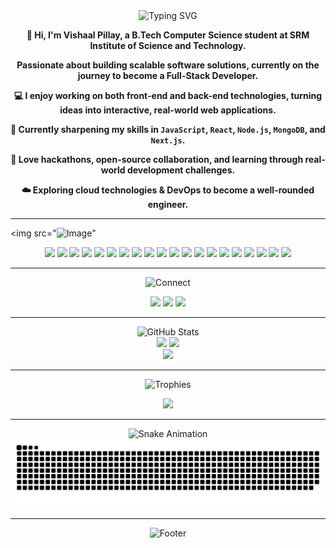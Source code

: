 <div align="center">
    <img src="https://readme-typing-svg.herokuapp.com?font=Fira+Code&size=32&duration=2800&pause=2000&color=669DB3&center=true&vCenter=true&width=600&lines=Hiring+Me?" alt="Typing SVG" />
</div>

<div align="center">
    
**👋 Hi, I'm Vishaal Pillay, a B.Tech Computer Science student at SRM Institute of Science and Technology.**

**Passionate about building scalable software solutions, currently on the journey to become a Full-Stack Developer.**

</div>

<div align="center">
    
**💻 I enjoy working on both front-end and back-end technologies, turning ideas into interactive, real-world web applications.**

**🌟 Currently sharpening my skills in `JavaScript`, `React`, `Node.js`, `MongoDB`, and `Next.js`.**

**🚀 Love hackathons, open-source collaboration, and learning through real-world development challenges.**

**☁️ Exploring cloud technologies & DevOps to become a well-rounded engineer.**

</div>

---

<img src="<img width="350" height="350" alt="Image" src="https://github.com/user-attachments/assets/6e72d4ab-fefa-413a-8b87-7321d3aaaa3c" />"



<p align="center">
  <img src="https://img.shields.io/badge/C-669DB3?style=for-the-badge&logo=c&logoColor=F0F6F7"/>
  <img src="https://img.shields.io/badge/C++-FF4F58?style=for-the-badge&logo=c%2B%2B&logoColor=F0F6F7"/>
  <img src="https://img.shields.io/badge/Java-669DB3?style=for-the-badge&logo=openjdk&logoColor=F0F6F7"/>
  <img src="https://img.shields.io/badge/JavaScript-FF4F58?style=for-the-badge&logo=javascript&logoColor=F0F6F7"/>
  <img src="https://img.shields.io/badge/Python-669DB3?style=for-the-badge&logo=python&logoColor=F0F6F7"/>
  <img src="https://img.shields.io/badge/HTML5-FF4F58?style=for-the-badge&logo=html5&logoColor=F0F6F7"/>
  <img src="https://img.shields.io/badge/CSS3-669DB3?style=for-the-badge&logo=css3&logoColor=F0F6F7"/>
  <img src="https://img.shields.io/badge/React-FF4F58?style=for-the-badge&logo=react&logoColor=F0F6F7"/>
  <img src="https://img.shields.io/badge/Tailwind_CSS-669DB3?style=for-the-badge&logo=tailwind-css&logoColor=F0F6F7"/>
  <img src="https://img.shields.io/badge/Node.js-FF4F58?style=for-the-badge&logo=node.js&logoColor=F0F6F7"/>
  <img src="https://img.shields.io/badge/Express.js-669DB3?style=for-the-badge&logo=express&logoColor=F0F6F7"/>
  <img src="https://img.shields.io/badge/MongoDB-FF4F58?style=for-the-badge&logo=mongodb&logoColor=F0F6F7"/>
  <img src="https://img.shields.io/badge/MySQL-669DB3?style=for-the-badge&logo=mysql&logoColor=F0F6F7"/>
  <img src="https://img.shields.io/badge/Next.js-FF4F58?style=for-the-badge&logo=next.js&logoColor=F0F6F7"/>
  <img src="https://img.shields.io/badge/Git-669DB3?style=for-the-badge&logo=git&logoColor=F0F6F7"/>
  <img src="https://img.shields.io/badge/GitHub-FF4F58?style=for-the-badge&logo=github&logoColor=F0F6F7"/>
  <img src="https://img.shields.io/badge/VS_Code-669DB3?style=for-the-badge&logo=visual%20studio%20code&logoColor=F0F6F7"/>
  <img src="https://img.shields.io/badge/Postman-FF4F58?style=for-the-badge&logo=postman&logoColor=F0F6F7"/>
  <img src="https://img.shields.io/badge/TensorFlow-669DB3?style=for-the-badge&logo=tensorflow&logoColor=F0F6F7"/>
  <img src="https://img.shields.io/badge/PyTorch-FF4F58?style=for-the-badge&logo=PyTorch&logoColor=F0F6F7"/>
</p>

---

<div align="center">
    <img src="https://readme-typing-svg.herokuapp.com?font=JetBrains+Mono&weight=700&size=28&duration=3000&pause=1000&color=669DB3&center=true&vCenter=true&width=400&lines=🌐+Connect+with+Me" alt="Connect" />
</div>

<p align="center">
  <a href="https://www.instagram.com/vishaal.pillay/"><img src="https://img.shields.io/badge/Instagram-669DB3?style=for-the-badge&logo=instagram&logoColor=F0F6F7" /></a>
  <a href="https://www.linkedin.com/in/vishaal-pillay-a63527348/"><img src="https://img.shields.io/badge/LinkedIn-FF4F58?style=for-the-badge&logo=linkedin&logoColor=F0F6F7" /></a>
  <a href="mailto:vishaalpillay18@gmail.com"><img src="https://img.shields.io/badge/Gmail-669DB3?style=for-the-badge&logo=gmail&logoColor=F0F6F7" /></a>
</p>

---

<div align="center">
    <img src="https://readme-typing-svg.herokuapp.com?font=JetBrains+Mono&weight=700&size=28&duration=3000&pause=1000&color=669DB3&center=true&vCenter=true&width=400&lines=📊+GitHub+Stats" alt="GitHub Stats" />
</div>

<div align="center">
  <img width="48%" src="https://github-readme-stats.vercel.app/api?username=VishaalPillay&show_icons=true&theme=radical&hide_border=true&bg_color=0d1117&title_color=669DB3&icon_color=FF4F58&text_color=A89C94" />
  <img width="48%" src="https://nirzak-streak-stats.vercel.app/?user=VishaalPillay&theme=radical&hide_border=true&background=0d1117&ring=669DB3&fire=FF4F58&currStreakLabel=669DB3&sideLabels=669DB3&currStreakNum=A89C94&sideNums=A89C94" />
</div>

<div align="center">
  <img width="48%" src="https://github-readme-stats.vercel.app/api/top-langs/?username=VishaalPillay&layout=compact&theme=radical&hide_border=true&bg_color=0d1117&title_color=669DB3&text_color=A89C94" />
</div>

---

<div align="center">
    <img src="https://readme-typing-svg.herokuapp.com?font=JetBrains+Mono&weight=700&size=28&duration=3000&pause=1000&color=669DB3&center=true&vCenter=true&width=450&lines=🏆+GitHub+Trophies" alt="Trophies" />
</div>

<p align="center">
  <img src="https://github-profile-trophy.vercel.app/?username=VishaalPillay&theme=radical&no-frame=true&no-bg=true&margin-w=4&column=7" />
</p>

---

<div align="center">
    <img src="https://readme-typing-svg.herokuapp.com?font=JetBrains+Mono&weight=700&size=28&duration=3000&pause=1000&color=669DB3&center=true&vCenter=true&width=600&lines=🐍+Contribution+Snake" alt="Snake Animation" />
</div>

<picture>
  <source media="(prefers-color-scheme: dark)" srcset="https://raw.githubusercontent.com/VishaalPillay/VishaalPillay/output/github-snake-dark.svg" />
  <source media="(prefers-color-scheme: light)" srcset="https://raw.githubusercontent.com/VishaalPillay/VishaalPillay/output/github-snake.svg" />
  <img alt="github-snake" src="https://raw.githubusercontent.com/VishaalPillay/VishaalPillay/output/github-snake.svg" />
</picture>

---

<div align="center">
    <img src="https://readme-typing-svg.herokuapp.com?font=Fira+Code&size=18&duration=4000&pause=2000&color=A89C94&center=true&vCenter=true&width=700&lines=Thanks+for+visiting!" alt="Footer" />
</div>
